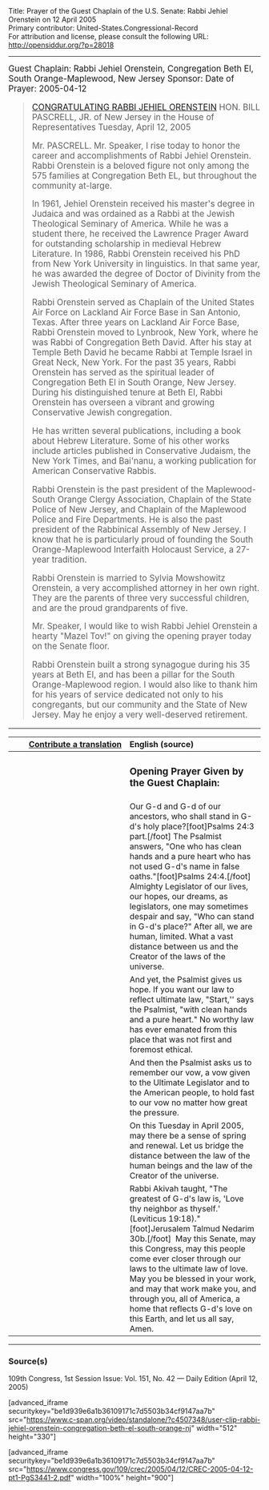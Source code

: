 <html>
<head></head>
<body>
Title: Prayer of the Guest Chaplain of the U.S. Senate: Rabbi Jehiel Orenstein on 12 April 2005<br />
Primary contributor: United-States.Congressional-Record<br />
For attribution and license, please consult the following URL: <a href="http://opensiddur.org/?p=28018">http://opensiddur.org/?p=28018</a>
<p />
<hr />

<div class="english" style="font-size:1.2em;">
Guest Chaplain: Rabbi Jehiel Orenstein,  Congregation Beth El, South Orange-Maplewood, New Jersey
Sponsor: 
Date of Prayer: 2005-04-12

<blockquote>
<a href="https://www.congress.gov/109/crec/2005/04/12/CREC-2005-04-12-pt1-PgE619.pdf">CONGRATULATING RABBI JEHIEL ORENSTEIN</a>
HON. BILL PASCRELL, JR. of New Jersey 
in the House of Representatives
Tuesday, April 12, 2005

Mr. PASCRELL. Mr. Speaker, I rise today to honor the career and accomplishments of Rabbi Jehiel Orenstein. Rabbi Orenstein is a beloved figure not only among the 575 families at Congregation Beth EL, but throughout the community at-large.

In 1961, Jehiel Orenstein received his master's degree in Judaica and was ordained as a Rabbi at the Jewish Theological Seminary of America. While he was a student there, he received the Lawrence Prager Award for outstanding scholarship in medieval Hebrew Literature. In 1986, Rabbi Orenstein received his PhD from New York University in linguistics. In that same year, he was awarded the degree of Doctor of Divinity from the Jewish Theological Seminary of America.

Rabbi Orenstein served as Chaplain of the United States Air Force on Lackland Air Force Base in San Antonio, Texas. After three years on Lackland Air Force Base, Rabbi Orenstein moved to Lynbrook, New York, where he was Rabbi of Congregation Beth David. After his stay at Temple Beth David he became Rabbi at Temple Israel in Great Neck, New York. For the past 35 years, Rabbi Orenstein has served as the spiritual leader of Congregation Beth El in South Orange, New Jersey. During his distinguished tenure at Beth EI, Rabbi Orenstein has overseen a vibrant and growing Conservative Jewish congregation.

He has written several publications, including a book about Hebrew Literature. Some of his other works include articles published in Conservative Judaism, the New York Times, and Bai'nanu, a working publication for American Conservative Rabbis.

Rabbi Orenstein is the past president of the Maplewood-South Orange Clergy Association, Chaplain of the State Police of New Jersey, and Chaplain of the Maplewood Police and Fire Departments. He is also the past president of the Rabbinical Assembly of New Jersey. I know that he is particularly proud of founding the South Orange-Maplewood Interfaith Holocaust Service, a 27-year tradition.

Rabbi Orenstein is married to Sylvia Mowshowitz Orenstein, a very accomplished attorney in her own right. They are the parents of three very successful children, and are the proud grandparents of five.

Mr. Speaker, I would like to wish Rabbi Jehiel Orenstein a hearty "Mazel Tov!" on giving the opening prayer today on the Senate floor.

Rabbi Orenstein built a strong synagogue during his 35 years at Beth EI, and has been a pillar for the South Orange-Maplewood region. I would also like to thank him for his years of service dedicated not only to his congregants, but our community and the State of New Jersey. May he enjoy a very well-deserved retirement.
</blockquote>
</div>

<hr />

<table style="margin-left: auto;margin-right: auto;" class="draggable">
<thead><tr><th id="x" style="text-align: right;"><a href="/contributing/upload/">Contribute a translation</a></th><th style="text-align: left;">English (source)</th></tr></thead>
<tbody>
<tr><td style="vertical-align:top;" width="46%">
<div class="liturgy"><span lang="he">

</span></div></td>
 
<td style="vertical-align:top;" width="53%">
<div class="english">
<h3>Opening Prayer Given by the Guest Chaplain:</h3>
</div></td></tr>

<tr><td style="vertical-align:top;" width="46%">
<div class="liturgy"><span lang="he">

</span></div></td>
 
<td style="vertical-align:top;" width="53%">
<div class="english">
Our G-d and G-d of our ancestors, 
who shall stand in G-d's holy place?[foot]Psalms 24:3 part.[/foot] 
The Psalmist answers, 
"One who has clean hands 
and a pure heart 
who has not used G-d's name in false oaths."[foot]Psalms 24:4.[/foot]
Almighty Legislator of our lives, our hopes, our dreams, 
as legislators, one may sometimes despair and say, 
"Who can stand in G-d's place?"
After all, we are human, limited. 
What a vast distance between us 
and the Creator of the laws of the universe.
</div></td></tr>

<tr><td style="vertical-align:top;" width="46%">
<div class="liturgy"><span lang="he">

</span></div></td>
 
<td style="vertical-align:top;" width="53%">
<div class="english">
And yet, 
the Psalmist gives us hope. 
If you want our law to reflect ultimate law, 
"Start,'' says the Psalmist, 
"with clean hands and a pure heart."
No worthy law 
has ever emanated 
from this place 
that was not first and foremost 
ethical.
</div></td></tr>

<tr><td style="vertical-align:top;" width="46%">
<div class="liturgy"><span lang="he">

</span></div></td>
 
<td style="vertical-align:top;" width="53%">
<div class="english">
And then 
the Psalmist asks us to remember our vow, 
a vow given to the Ultimate Legislator 
and to the American people, 
to hold fast to our vow 
no matter how great 
the pressure.
</div></td></tr>

<tr><td style="vertical-align:top;" width="46%">
<div class="liturgy"><span lang="he">

</span></div></td>
 
<td style="vertical-align:top;" width="53%">
<div class="english">
On this Tuesday in April 2005, 
may there be a sense of spring 
and renewal. 
Let us bridge the distance 
between the law of the human beings 
and the law of the Creator of the universe.
</div></td></tr>

<tr><td style="vertical-align:top;" width="46%">
<div class="liturgy"><span lang="he">

</span></div></td>
 
<td style="vertical-align:top;" width="53%">
<div class="english">
Rabbi Akivah taught, 
"The greatest of G-d's law is, 
'Love thy neighbor as thyself.' (Leviticus 19:18)."[foot]Jerusalem Talmud Nedarim 30b.[/foot]&nbsp; 
May this Senate, 
may this Congress, 
may this people 
come ever closer through our laws 
to the ultimate law of love. 
May you be blessed in your work, 
and may that work make you, 
and through you, all of America, 
a home 
that reflects G-d's love 
on this Earth, 
and let us all say, 
Amen.
</div></td></tr>
</tbody></table>

<hr />

<h3>Source(s)</h3>

109th Congress, 1st Session
Issue: Vol. 151, No. 42 — Daily Edition (April 12, 2005)

[advanced_iframe securitykey="be1d939e6a1b36109171c7d5503b34cf9147aa7b" src="https://www.c-span.org/video/standalone/?c4507348/user-clip-rabbi-jehiel-orenstein-congregation-beth-el-south-orange-nj" width="512" height="330"]

[advanced_iframe securitykey="be1d939e6a1b36109171c7d5503b34cf9147aa7b" src="https://www.congress.gov/109/crec/2005/04/12/CREC-2005-04-12-pt1-PgS3441-2.pdf" width="100%" height="900"]
</body>
</html>